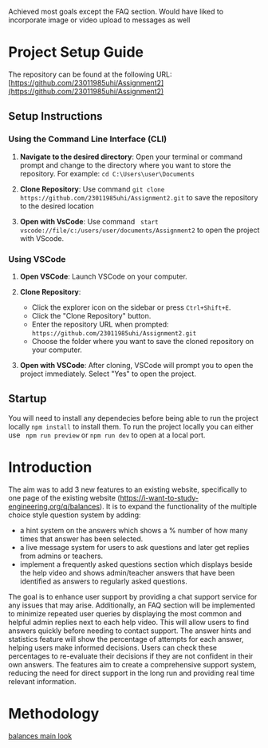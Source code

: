 

Achieved most goals except the FAQ section.
Would have liked to incorporate image or video upload to messages as well


# Project Setup Guide

The repository can be found at the following URL:
[https://github.com/23011985uhi/Assignment2](https://github.com/23011985uhi/Assignment2)

## Setup Instructions

### Using the Command Line Interface (CLI)

1. **Navigate to the desired directory**:
   Open your terminal or command prompt and change to the directory where you want to store the repository. For example: ``` cd C:\Users\user\Documents ```

2. **Clone Repository**:
  Use command ``` git clone https://github.com/23011985uhi/Assignment2.git ``` to save the repository to the desired location

3. **Open with VsCode**:
   Use command ``` start vscode://file/c:/users/user/documents/Assignment2``` to open the project with VScode.

### Using VSCode

1. **Open VSCode**:
   Launch VSCode on your computer.

2. **Clone Repository**:
   - Click the explorer icon on the sidebar or press `Ctrl+Shift+E`.
   - Click the "Clone Repository" button.
   - Enter the repository URL when prompted: ``` https://github.com/23011985uhi/Assignment2.git ```
   - Choose the folder where you want to save the cloned repository on your computer.

3. **Open with VSCode**:
   After cloning, VSCode will prompt you to open the project immediately. Select "Yes" to open the project.

## Startup
You will need to install any dependecies before being able to run the project locally
``` npm install ```
to install them.
To run the project locally you can either use ``` npm run preview``` or ```npm run dev``` to open at a local port.


# Introduction

The aim was to add 3 new features to an existing website, specifically to one page of the existing website (https://i-want-to-study-engineering.org/q/balances). It is to expand the functionality of the multiple choice style question system by adding:

- a hint system on the answers which shows a % number of how many times that answer has been selected.
- a live message system for users to ask questions and later get replies from admins or teachers.
- implement a frequently asked questions section which displays beside the help video and shows admin/teacher answers that have been identified as answers to regularly asked questions.
  
The goal is to enhance user support by providing a chat support service for any issues that may arise. Additionally, an FAQ section will be implemented to minimize repeated user queries by displaying the most common and helpful admin replies next to each help video. This will allow users to find answers quickly before needing to contact support. The answer hints and statistics feature will show the percentage of attempts for each answer, helping users make informed decisions. Users can check these percentages to re-evaluate their decisions if they are not confident in their own answers. 
The features aim to create a comprehensive support system, reducing the need for direct support in the long run and providing real time relevant information.

# Methodology
[balances main look](https://github.com/23011985uhi/Assignment2/blob/main/balances%20question.PNG)
